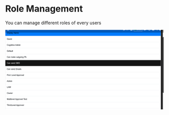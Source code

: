 # Role Management

You can manage different roles of every users

![](.gitbook/assets/image%20%28247%29.png)

